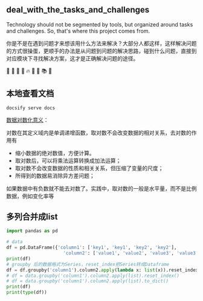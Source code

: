 ## deal_with_the_tasks_and_challenges

Technology should not be segmented by tools, but organized around tasks and challenges. So, that's where this project comes from.

你是不是在遇到问题才来想该用什么方法来解决？大部分人都这样，这样解决问题的方式很操蛋，更顺手的办法是从问题到问题的解决思路，碰到什么问题，直接到对应模块下寻找解决方案，这才是正确解决问题的途径。


🐳
🐙
🍋
🚀
🔥

🧧
📚
🍉
## 本地查看文档

```shell
docsify serve docs
```



[数据对数化意义](https://wenku.baidu.com/view/24ef9c42ef630b1c59eef8c75fbfc77da2699725.html)：

对数在其定义域内是单调递增函数，取对数不会改变数据的相对关系，去对数的作用有
- 缩小数据的绝对数值，方便计算。
- 取对数后，可以将乘法运算转换成加法运算；
- 取对数不会改变数据的性质和相关关系，但压缩了变量的尺度；
- 所得到的数据易消除异方差问题；

如果数据中有负数就不能去对数了。实践中，取对数的一般是水平量，而不是比例数据，例如变化率等



## 多列合并成list
```python
import pandas as pd

# data
df = pd.DataFrame({'column1': ['key1', 'key1', 'key2', 'key2'],
                     'column2': ['value1', 'value2', 'value3', 'value3']})
print(df)
# groupby 后的数据格式为Series，reset_index把Series转成Dataframe
df = df.groupby('column1').column2.apply(lambda x: list(x)).reset_index()  
# df = data.groupby('column1').column2.apply(list).reset_index()
# df = data.groupby('column1').column2.apply(list).to_dict()
print(df)
print(type(df))
```





